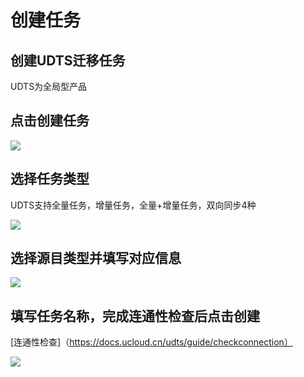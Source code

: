

# 创建任务

## 创建UDTS迁移任务

UDTS为全局型产品

## 点击创建任务

![](http://udts-doc.cn-bj.ufileos.com/createnew001.png)

## 选择任务类型

UDTS支持全量任务，增量任务，全量+增量任务，双向同步4种

![](http://udts-doc.cn-bj.ufileos.com/typenew001.png)

## 选择源目类型并填写对应信息

![](http://udts-doc.cn-bj.ufileos.com/typenew002.png)

## 填写任务名称，完成连通性检查后点击创建

[连通性检查]（https://docs.ucloud.cn/udts/guide/checkconnection）

![](http://udts-doc.cn-bj.ufileos.com/create005.png)
